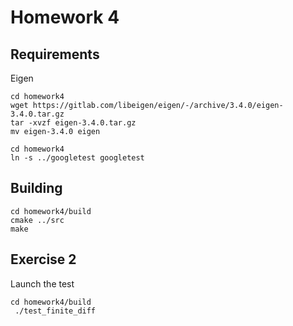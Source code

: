 # Homework 4


## Requirements

Eigen
```
cd homework4
wget https://gitlab.com/libeigen/eigen/-/archive/3.4.0/eigen-3.4.0.tar.gz
tar -xvzf eigen-3.4.0.tar.gz
mv eigen-3.4.0 eigen
```

```
cd homework4
ln -s ../googletest googletest
```


## Building
```
cd homework4/build
cmake ../src
make
```

## Exercise 2

Launch the test
``` 
cd homework4/build
 ./test_finite_diff
```
